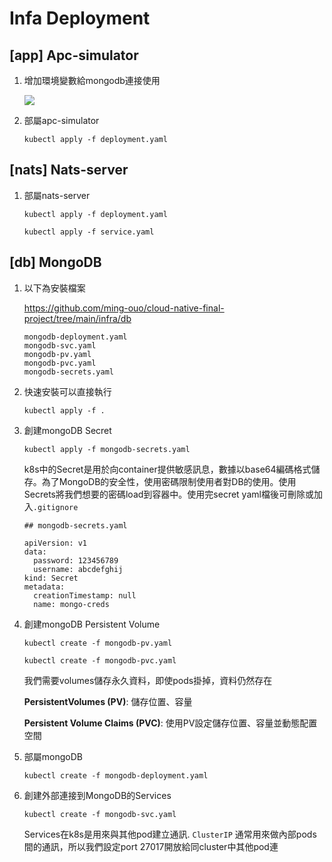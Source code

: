 # Infa Deployment
## [app] Apc-simulator

1. 增加環境變數給mongodb連接使用

    ![](https://i.imgur.com/1S5jWcN.png)

2. 部屬apc-simulator

    ```kubectl apply -f deployment.yaml```

## [nats] Nats-server

1. 部屬nats-server

    ```kubectl apply -f deployment.yaml```
    
    ```kubectl apply -f service.yaml```
    

## [db] MongoDB

1. 以下為安裝檔案

    https://github.com/ming-ouo/cloud-native-final-project/tree/main/infra/db
    
    ```
    mongodb-deployment.yaml
    mongodb-svc.yaml
    mongodb-pv.yaml
    mongodb-pvc.yaml
    mongodb-secrets.yaml
    ```
    
2. 快速安裝可以直接執行
 
    ```kubectl apply -f .```

3. 創建mongoDB Secret 

    ```kubectl apply -f mongodb-secrets.yaml```

    k8s中的Secret是用於向container提供敏感訊息，數據以base64編碼格式儲存。為了MongoDB的安全性，使用密碼限制使用者對DB的使用。使用Secrets將我們想要的密碼load到容器中。使用完secret yaml檔後可刪除或加入`.gitignore`
  
      ```shell=
      ## mongodb-secrets.yaml

    apiVersion: v1
    data:
        password: 123456789 
        username: abcdefghij 
    kind: Secret
    metadata:
        creationTimestamp: null
        name: mongo-creds
      ```
   
4. 創建mongoDB Persistent Volume

    ```kubectl create -f mongodb-pv.yaml```
    
    ```kubectl create -f mongodb-pvc.yaml```
    
    我們需要volumes儲存永久資料，即使pods掛掉，資料仍然存在
    
    **PersistentVolumes (PV)**: 儲存位置、容量
    
    **Persistent Volume Claims (PVC)**: 使用PV設定儲存位置、容量並動態配置空間 

5. 部屬mongoDB

    ```kubectl create -f mongodb-deployment.yaml```

6. 創建外部連接到MongoDB的Services

    ```kubectl create -f mongodb-svc.yaml```
    
    Services在k8s是用來與其他pod建立通訊. ```ClusterIP``` 通常用來做內部pods間的通訊，所以我們設定port 27017開放給同cluster中其他pod連
    
